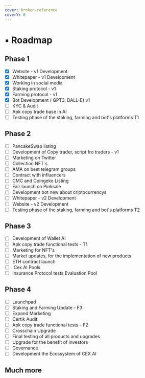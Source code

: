 ```yaml
---
cover: broken-reference
coverY: 0
---
```


# ▪ Roadmap

## Phase 1

* [x] Website - v1 Development
* [x] Whitepaper  - v1 Development
* [x] Working in social media
* [x] Staking protocol - v1
* [x] Farming protocol - v1
* [x] Bot Development ( GPT3, DALL-E) v1
* [ ] KYC & Audit
* [ ] Apk copy trade base in AI
* [ ] Testing phase of the staking, farming and bot's platforms T1

## Phase 2&#x20;

* [ ] PancakeSwap listing
* [ ] Development of Copy trader, script fro traders - v1
* [ ] Marketing on Twitter&#x20;
* [ ] Collection NFT\`s
* [ ] AMA on best telegram groups&#x20;
* [ ] Contract with influencers
* [ ] CMC and Coingeko Listing&#x20;
* [ ] Fair launch on Pinksale&#x20;
* [ ] Development bot new about criptocurrencys
* [ ] Whitepaper  - v2 Development
* [ ] Website - v2 Development
* [ ] Testing phase of the staking, farming and bot's platforms T2

## Phase 3&#x20;

* [ ] Development of Wallet AI&#x20;
* [ ] Apk copy trade functional tests  - T1
* [ ] Marketing for NFT's
* [ ] Market updates, for the implementation of new products
* [ ] ETH contract launch
* [ ] &#x20;Cex AI  Pools
* [ ] Insurance Protocol tests Evaluation Pool&#x20;

## Phase 4

* [ ] Launchpad
* [ ] Staking and Farming Update - F3
* [ ] Expand Marketing&#x20;
* [ ] Certik Audit&#x20;
* [ ] Apk copy trade functional tests  - F2
* [ ] Crosschain Upgrade&#x20;
* [ ] Final testing of all products and upgrades&#x20;
* [ ] Upgrade for the benefit of investors&#x20;
* [ ] Governance
* [ ] Development the Ecossystem of CEX AI

## Much more



